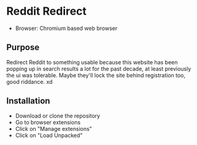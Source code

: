 # Reddit Redirect

- Browser: Chromium based web browser

## Purpose
Redirect Reddit to something usable because
this website has been popping up in search
results a lot for the past decade, at least
previously the ui was tolerable. Maybe
they'll lock the site behind registration
too, good riddance. xd

## Installation
- Download or clone the repository
- Go to browser extensions
- Click on "Manage extensions"
- Click on "Load Unpacked"